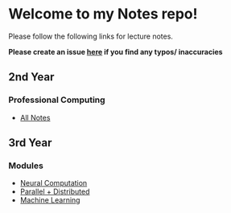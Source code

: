 # Welcome to my Notes repo!

Please follow the following links for lecture notes.

**Please create an issue [here](https://github.com/barrett370/Notes/issues) if you find any typos/ inaccuracies**

## 2nd Year

### Professional Computing

- [All Notes](Y2/Professional-Computing/out/Professional_Computing_Notes.html)

## 3rd Year



### Modules

- [Neural Computation](./Y3/Neural-Computation/nc-index.md)
- [Parallel + Distributed](./Y3/Parallel+Distributed/pd-index.md)
- [Machine Learning](./Y3/Machine-Learning/ml-index.md)






